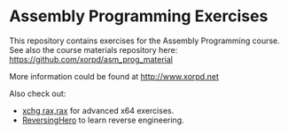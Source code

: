 Assembly Programming Exercises
==============================

This repository contains exercises for the Assembly Programming course.
See also the course materials repository here: 
https://github.com/xorpd/asm_prog_material

More information could be found at http://www.xorpd.net

Also check out:
- [xchg rax,rax](https://xchg.xorpd.net) for advanced x64 exercises.
- [ReversingHero](https://www.reversinghero.com) to learn reverse engineering.

